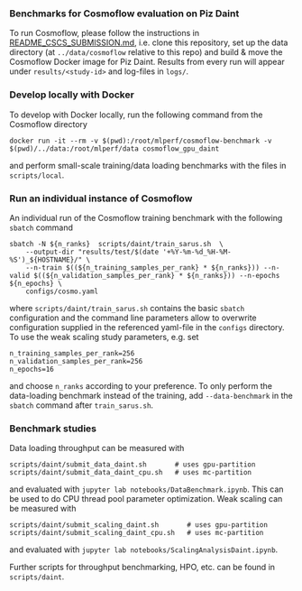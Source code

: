 ### Benchmarks for Cosmoflow evaluation on Piz Daint

To run Cosmoflow, please follow the instructions in [README_CSCS_SUBMISSION.md](README_CSCS_SUBMISSION.md), i.e. clone this repository, set up the data directory (at `../data/cosmoflow` relative to this repo) and build & move the Cosmoflow Docker image for Piz Daint. Results from every run will appear under `results/<study-id>` and log-files in `logs/`.

### Develop locally with Docker

To develop with Docker locally, run the following command from the Cosmoflow directory 

```
docker run -it --rm -v $(pwd):/root/mlperf/cosmoflow-benchmark -v $(pwd)/../data:/root/mlperf/data cosmoflow_gpu_daint
```

and perform small-scale training/data loading benchmarks with the files in `scripts/local`.

### Run an individual instance of Cosmoflow

An individual run of the Cosmoflow training benchmark with the following `sbatch` command
```
sbatch -N ${n_ranks}  scripts/daint/train_sarus.sh  \
    --output-dir "results/test/$(date '+%Y-%m-%d_%H-%M-%S')_${HOSTNAME}/" \
    --n-train $((${n_training_samples_per_rank} * ${n_ranks})) --n-valid $((${n_validation_samples_per_rank} * ${n_ranks})) --n-epochs ${n_epochs} \
    configs/cosmo.yaml
```
where `scripts/daint/train_sarus.sh` contains the basic `sbatch` configuration and the command line parameters allow to overwrite configuration supplied in the referenced yaml-file in the `configs` directory. To use the weak scaling study parameters, e.g. set
```
n_training_samples_per_rank=256
n_validation_samples_per_rank=256
n_epochs=16
```
and choose `n_ranks` according to your preference. To only perform the data-loading benchmark instead of the training, add `--data-benchmark` in the `sbatch` command after `train_sarus.sh`.

### Benchmark studies

Data loading throughput can be measured with 

```
scripts/daint/submit_data_daint.sh       # uses gpu-partition
scripts/daint/submit_data_daint_cpu.sh   # uses mc-partition
```

and evaluated with `jupyter lab notebooks/DataBenchmark.ipynb`. This can be used to do CPU thread pool parameter optimization. Weak scaling can be measured with

```
scripts/daint/submit_scaling_daint.sh       # uses gpu-partition
scripts/daint/submit_scaling_daint_cpu.sh   # uses mc-partition
```

and evaluated with `jupyter lab notebooks/ScalingAnalysisDaint.ipynb`.

Further scripts for throughput benchmarking, HPO, etc. can be found in `scripts/daint`.
